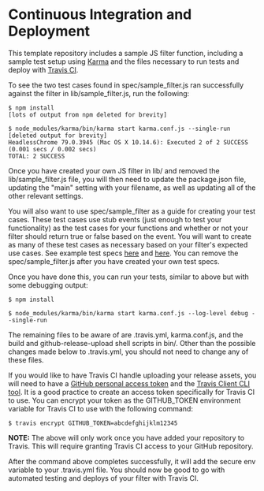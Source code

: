 # Continuous Integration and Deployment

This template repository includes a sample JS filter function, including a sample test setup using [Karma](6) and the files necessary to run tests and deploy with [Travis CI](1).

To see the two test cases found in spec/sample_filter.js ran successfully against the filter in lib/sample_filter.js, run the following:

```
$ npm install
[lots of output from npm deleted for brevity]

$ node_modules/karma/bin/karma start karma.conf.js --single-run
[deleted output for brevity]
HeadlessChrome 79.0.3945 (Mac OS X 10.14.6): Executed 2 of 2 SUCCESS (0.001 secs / 0.002 secs)
TOTAL: 2 SUCCESS
```

Once you have created your own JS filter in lib/ and removed the lib/sample_filter.js file, you will then need to update the package.json file, updating the "main" setting with your filename, as well as updating all of the other relevant settings.

You will also want to use spec/sample_filter as a guide for creating your test cases.  These test cases use stub events (just enough to test your functionality) as the test cases for your functions and whether or not your filter should return true or false based on the event.  You will want to create as many of these test cases as necessary based on your filter's expected use cases.  See example test specs [here](4) and [here](5).  You can remove the spec/sample_filter.js after you have created your own test specs.

Once you have done this, you can run your tests, similar to above but with some debugging output:

```
$ npm install

$ node_modules/karma/bin/karma start karma.conf.js --log-level debug --single-run
```

The remaining files to be aware of are .travis.yml, karma.conf.js, and the build and github-release-upload shell scripts in bin/.  Other than the possible changes made below to .travis.yml, you should not need to change any of these files.

If you would like to have Travis CI handle uploading your release assets, you will need to have a [GitHub personal access token](2) and the [Travis Client CLI tool](3).  It is a good practice to create an access token specifically for Travis CI to use.  You can encrypt your token as the GITHUB_TOKEN environment variable for Travis CI to use with the following command:

```
$ travis encrypt GITHUB_TOKEN=abcdefghijklm12345
```

**NOTE:** The above will only work once you have added your repository to Travis.  This will require granting Travis CI access to your GitHub repository.

After the command above completes successfully, it will add the secure env variable to your .travis.yml file.  You should now be good to go with automated testing and deploys of your filter with Travis CI.

[1]: https://travis-ci.org
[2]: https://github.com/settings/tokens
[3]: https://github.com/travis-ci/travis.rb
[4]: https://github.com/nixwiz/sensu-go-fatigue-check-filter/blob/master/spec/fatigue_check.js
[5]: https://github.com/portertech/sensu-severity-filter/blob/master/spec/has_severity.js
[6]: https://karma-runner.github.io/
